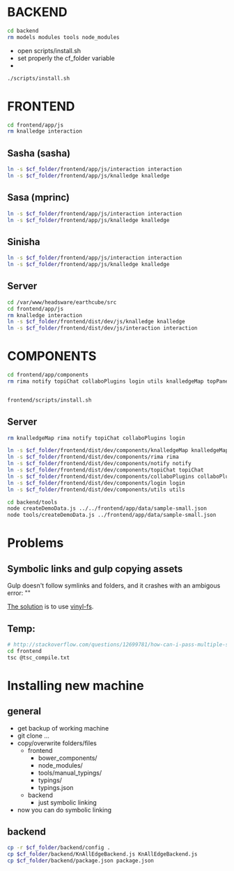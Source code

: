 # BACKEND

```sh
cd backend
rm models modules tools node_modules
```

+ open scripts/install.sh
+ set properly the cf_folder variable
+
```sh
./scripts/install.sh
```

# FRONTEND
```sh
cd frontend/app/js
rm knalledge interaction
```

## Sasha (sasha)

```sh
ln -s $cf_folder/frontend/app/js/interaction interaction
ln -s $cf_folder/frontend/app/js/knalledge knalledge
```

## Sasa (mprinc)

```sh
ln -s $cf_folder/frontend/app/js/interaction interaction
ln -s $cf_folder/frontend/app/js/knalledge knalledge
```

## Sinisha

```sh
ln -s $cf_folder/frontend/app/js/interaction interaction
ln -s $cf_folder/frontend/app/js/knalledge knalledge
```

## Server

```sh
cd /var/www/headsware/earthcube/src
cd frontend/app/js
rm knalledge interaction
ln -s $cf_folder/frontend/dist/dev/js/knalledge knalledge
ln -s $cf_folder/frontend/dist/dev/js/interaction interaction
```

# COMPONENTS

```sh
cd frontend/app/components
rm rima notify topiChat collaboPlugins login utils knalledgeMap topPanel request suggestion ontov
```

```sh

frontend/scripts/install.sh
 ```

## Server

```sh
rm knalledgeMap rima notify topiChat collaboPlugins login

ln -s $cf_folder/frontend/dist/dev/components/knalledgeMap knalledgeMap
ln -s $cf_folder/frontend/dist/dev/components/rima rima
ln -s $cf_folder/frontend/dist/dev/components/notify notify
ln -s $cf_folder/frontend/dist/dev/components/topiChat topiChat
ln -s $cf_folder/frontend/dist/dev/components/collaboPlugins collaboPlugins
ln -s $cf_folder/frontend/dist/dev/components/login login
ln -s $cf_folder/frontend/dist/dev/components/utils utils

cd backend/tools
node createDemoData.js ../../frontend/app/data/sample-small.json
node tools/createDemoData.js ../frontend/app/data/sample-small.json
```

# Problems

## Symbolic links and gulp copying assets

Gulp doesn't follow symlinks and folders, and it crashes with an ambigous error: ""

[The solution](http://stackoverflow.com/questions/28079374/gulp-giving-error-on-symlinks-in-gulp-src) is to use [vinyl-fs](https://www.npmjs.com/package/vinyl-fs).

## Temp:

```sh
# http://stackoverflow.com/questions/12699781/how-can-i-pass-multiple-source-files-to-the-typescript-compiler
cd frontend
tsc @tsc_compile.txt
```

# Installing new machine

## general

+ get backup of working machine
+ git clone ...
+ copy/overwrite folders/files
    + frontend
        + bower_components/
        + node_modules/
        + tools/manual_typings/
        + typings/
        + typings.json
    + backend
        + just symbolic linking
+ now you can do symbolic linking

## backend

```sh
cp -r $cf_folder/backend/config .
cp $cf_folder/backend/KnAllEdgeBackend.js KnAllEdgeBackend.js
cp $cf_folder/backend/package.json package.json
```

